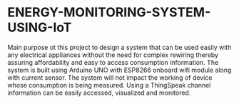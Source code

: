 # ENERGY-MONITORING-SYSTEM-USING-IoT


Main purpose ot this project to design a system that can be used easily with any electrical appliances without the need for complex rewiring thereby assuring affordability and easy to access consumption information. The system is built using Arduino UNO  with ESP8266 onboard wifi module along with current sensor. The system will not impact the working of device whose consumption is being measured. Using a ThingSpeak channel information  can be easily accessed, visualized and monitored.




